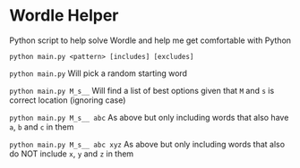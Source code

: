# Wordle Helper
Python script to help solve Wordle and help me get comfortable with Python

`python main.py <pattern> [includes] [excludes]`

`python main.py` Will pick a random starting word

`python main.py M_s__` Will find a list of best options given that `M` and `s` is correct location (ignoring case)

`python main.py M_s__ abc` As above but only including words that also have `a`, `b` and `c` in them

`python main.py M_s__ abc xyz` As above but only including words that also do NOT include `x`, `y` and `z` in them
